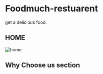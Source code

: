 # Foodmuch-restuarent
get a delicious food.
## HOME
![home](https://github.com/BABABITTU/Foodmuch-restuarent/assets/159635685/d24e4745-9731-49c7-9314-20cd71381c45)

## Why Choose us section
